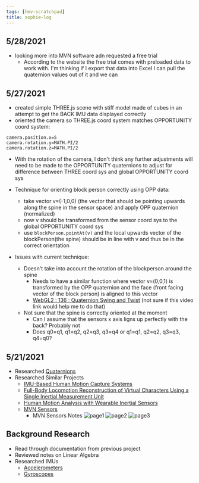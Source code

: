 ```yaml
---
tags: [hmv-scratchpad]
title: sophie-log
---
```

## 5/28/2021
- looking more into MVN software adn requested a free trial
  - According to the website the free trial comes with preloaded data to work with. I'm thinking if I export that data into Excel I can pull the quaternion values out of it and we can 
## 5/27/2021
- created simple THREE.js scene with stiff model made of cubes in an attempt to get the BACK IMU data displayed correctly
- oriented the camera so THREE.js coord system matches OPPORTUNITY coord system:
```
camera.position.x=5
camera.rotation.y=MATH.PI/2
camera.rotation.z=MATH.PI/2
```
 - With the rotation of the camera, I don't think any further adjustments will need to be made to the OPPORTUNITY quaternions to adjust for difference between THREE coord sys and global OPPORTUNITY coord sys

 - Technique for orienting block person correctly using OPP data:
    - take vector v=(-1,0,0) (the vector that should be pointing upwards along the spine in the sensor space) and apply OPP quaternion (normalized)
    - now v should be transformed from the sensor coord sys to the global OPPORTUNITY coord sys
    - use `blockPerson.pointAt(v)` and the local upwards vector of the blockPerson(the spine) should be in line with v and thus be in the correct orientation
 - Issues with current technique:
    - Doesn't take into account the rotation of the blockperson around the spine
      - Needs to have a similar function where vector v=(0,0,1) is transformed by the OPP quaternion and the face (front facing vector of the block person) is aligned to this vector
      - [WebGL2 : 136 : Quaternion Swing and Twist](https://www.youtube.com/watch?v=Hc2eHJUOEBE) (not sure if this video link would help me to do that)
    - Not sure that the spine is correctly oriented at the moment
      - Can I assume that the sensors x axis ligns up perfectly with the back? Probably not
      - Does q0=q1, q1=q2, q2=q3, q3=q4 or q1=q1, q2=q2, q3=q3, q4=q0?
   

## 5/21/2021
- Researched [Quaternions](https://www.youtube.com/watch?v=SCbpxiCN0U0&list=PLW3Zl3wyJwWOpdhYedlD-yCB7WQoHf-My&index=32)
- Researched Similar Projects
  - [IMU-Based Human Motion Capture Systems](https://ps.is.mpg.de/research_projects/imu-mocap)
  - [Full-Body Locomotion Reconstruction of Virtual Characters Using a Single Inertial Measurement Unit](https://www.ncbi.nlm.nih.gov/pmc/articles/PMC5712795/)
  - [Human Motion Analysis with Wearable Inertial Sensors](https://trace.tennessee.edu/cgi/viewcontent.cgi?article=3070&context=utk_graddiss&httpsredir=1&referer=)
  - [MVN Sensors](https://www.researchgate.net/profile/Per-Slycke/publication/239920367_Xsens_MVN_Full_6DOF_human_motion_tracking_using_miniature_inertial_sensors/links/0f31752f1f60c20b18000000/Xsens-MVN-Full-6DOF-human-motion-tracking-using-miniature-inertial-sensors.pdf 
)
    - MVN Sensors Notes
![page1](\photos\page1.PNG)
![page2](\photos\page2.PNG)
![page3](\photos\page3.PNG)
    
## Background Research
- Read through documentation from previous project
- Reviewed notes on Linear Algebra
- Researched IMUs
    - [Accelerometers](https://www.youtube.com/watch?v=9WAckt2vrrQ)
    - [Gyroscopes](https://www.youtube.com/watch?v=ti4HEgd4Fgo)


